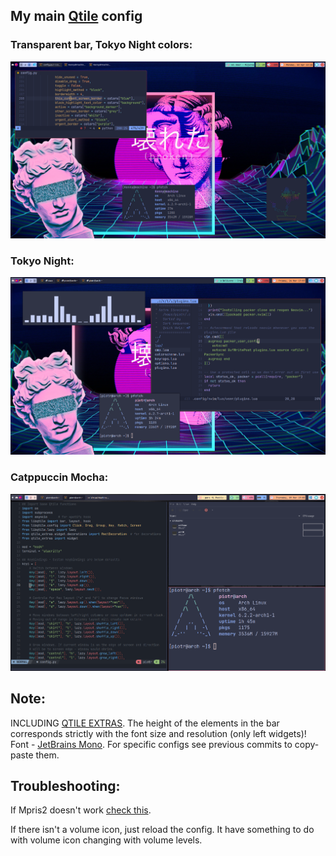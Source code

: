 ## My main [Qtile](http://www.qtile.org/) config

### Transparent bar, Tokyo Night colors:
![transparent](assets/screenshots/transparent.png)
### Tokyo Night:
![tokyonight](assets/screenshots/tokyonight.png)
### Catppuccin Mocha:
![config1](assets/screenshots/columns.png)

## Note:
INCLUDING [QTILE EXTRAS](https://qtile-extras.readthedocs.io/en/latest/). The height of the elements in the bar corresponds strictly with the font size and resolution (only left widgets)! Font - [JetBrains Mono](https://github.com/ryanoasis/nerd-fonts/blob/master/patched-fonts/JetBrainsMono/font-info.md). For specific configs see previous commits to copy-paste them.

## Troubleshooting:
If Mpris2 doesn't work [check this](https://github.com/elParaguayo/qtile-extras/issues/224).

If there isn't a volume icon, just reload the config. It have something to do with volume icon changing with volume levels.
